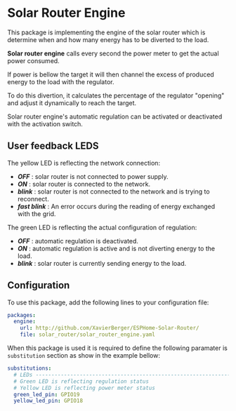 
# Solar Router Engine

This package is implementing the engine of the solar router which is determine when and how many energy has to be diverted to the load.

**Solar router engine** calls every second the power meter to get the actual power consumed.

If power is bellow the target it will then channel the excess of produced energy to the load with the regulator.

To do this divertion, it calculates the percentage of the regulator "opening" and adjust it dynamically to reach the target.

Solar router engine's automatic regulation can be activated or deactivated with the activation switch.

## User feedback LEDS

The yellow LED is reflecting the network connection:

- ***OFF*** : solar router is not connected to power supply.
- ***ON*** : solar router is connected to the network.
- ***blink*** : solar router is not connected to the network and is trying to reconnect.
- ***fast blink*** : An error occurs during the reading of energy exchanged with the grid.


The green LED is reflecting the actual configuration of regulation:

- ***OFF*** : automatic regulation is deactivated.
- ***ON*** : automatic regulation is active and is not diverting energy to the load.
- ***blink*** : solar router is currently sending energy to the load.

## Configuration

To use this package, add the following lines to your configuration file:

```yaml linenums="1"
packages:
  engine:
    url: http://github.com/XavierBerger/ESPHome-Solar-Router/
    file: solar_router/solar_router_engine.yaml
```

When this package is used it is required to define the following paramater is `substitution` section as show in the example bellow:

```yaml linenums="1"
substitutions:
  # LEDs -------------------------------------------------------------------------
  # Green LED is reflecting regulation status
  # Yellow LED is reflecting power meter status
  green_led_pin: GPIO19
  yellow_led_pin: GPIO18
```